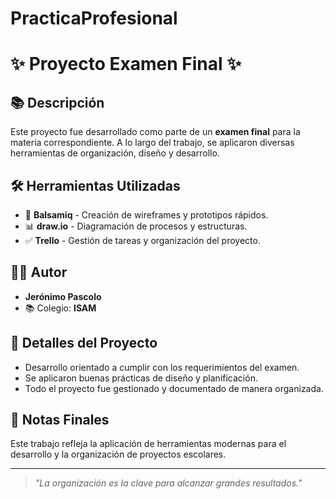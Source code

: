 # PracticaProfesional
# ✨ Proyecto Examen Final ✨

## 📚 Descripción
Este proyecto fue desarrollado como parte de un **examen final** para la materia correspondiente. A lo largo del trabajo, se aplicaron diversas herramientas de organización, diseño y desarrollo.

## 🛠️ Herramientas Utilizadas
- 🎨 **Balsamiq** - Creación de wireframes y prototipos rápidos.
- 📊 **draw.io** - Diagramación de procesos y estructuras.
- ✅ **Trello** - Gestión de tareas y organización del proyecto.

## 👨‍💻 Autor
- **Jerónimo Pascolo**  
- 📚 Colegio: **ISAM**

## 🚀 Detalles del Proyecto
- Desarrollo orientado a cumplir con los requerimientos del examen.
- Se aplicaron buenas prácticas de diseño y planificación.
- Todo el proyecto fue gestionado y documentado de manera organizada.

## 📎 Notas Finales
Este trabajo refleja la aplicación de herramientas modernas para el desarrollo y la organización de proyectos escolares.

---

> _"La organización es la clave para alcanzar grandes resultados."_
